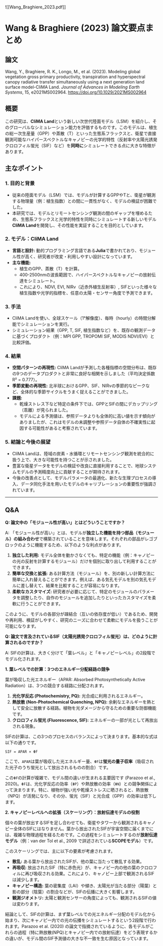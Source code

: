 ![[Wang_Braghiere_2023.pdf]]

# Wang & Braghiere (2023) 論文要点まとめ

## 論文
Wang, Y., Braghiere, R. K., Longo, M., et al. (2023). Modeling global vegetation gross primary productivity, transpiration and hyperspectral canopy radiative transfer simultaneously using a next generation land surface model-CliMA Land. *Journal of Advances in Modeling Earth Systems*, 15, e2021MS002964. https://doi.org/10.1029/2021MS002964

## 概要
この研究は、**CliMA Land**という新しい次世代陸面モデル（LSM）を紹介し、そのグローバルなシミュレーション能力を評価するものです。このモデルは、植生の総一次生産量（GPP）や蒸散（T）といった生態系フラックスと、衛星で直接観測可能なハイパースペクトルなキャノピーの光学的特性（反射率や太陽光誘発クロロフィル蛍光（SIF）など）を**同時に**シミュレートできる点に大きな特徴があります。

## 主なポイント

### 1. 目的と背景
- 従来の陸面モデル（LSM）では、モデルが計算するGPPやTと、衛星が観測する物理量（例：植生指数）との間に一貫性がなく、モデルの検証が困難でした。
- 本研究では、モデルとリモートセンシング観測の間のギャップを埋めるため、生態系フラックスと光学的特性を同時にシミュレートする新しいモデル**CliMA Land**を開発し、その性能を実証することを目的としています。

### 2. モデル：CliMA Land
- **言語と設計:** 動的プログラミング言語である**Julia**で書かれており、モジュール性が高く、研究者が改変・利用しやすい設計になっています。
- **主な機能:**
    - 植生のGPP、蒸散（T）を計算。
    - 400-2500nmの波長範囲で、ハイパースペクトルなキャノピーの放射伝達をシミュレート。
    - これにより、NDVI, EVI, NIRv（近赤外植生反射率）, SIFといった様々な植生指数や光学的指標を、任意の太陽・センサー角度で予測できます。

### 3. 手法
- CliMA Landを使い、全球スケール（1°解像度）、毎時（hourly）の時間分解能でシミュレーションを実行。
- シミュレーション結果（GPP, T, SIF, 植生指数など）を、既存の観測データに基づくプロダクト（例：MPI GPP, TROPOMI SIF, MODIS NDVI/EVI）と比較評価。

### 4. 結果
- **空間パターンの再現性:** CliMA Landが予測した各種指標の空間分布は、既存の9つのデータプロダクトと非常に良好な相関を示しました（平均決定係数 R² = 0.777）。
- **季節変動の再現性:** 北半球におけるGPP、SIF、NIRvの季節的なピークなど、全体的な季節サイクルをうまく捉えることができました。
- **課題:**
    - 乾燥ストレス下など特定の条件下では、GPPとSIFの間にデカップリング（乖離）が見られました。
    - モデルによる予測値は、参照データよりも全体的に高い値を示す傾向がありましたが、これはモデルの未調整や参照データ自体の不確実性に起因する可能性があると考察されています。

### 5. 結論と今後の展望
- CliMA Landは、陸域の炭素・水循環とリモートセンシング観測を統合的に扱う上で、大きな可能性を持つことが示されました。
- 豊富な衛星データをモデルの検証や改良に直接利用することで、地球システムモデルの予測精度向上に貢献することが期待されます。
- 今後の改善点として、モデルパラメータの最適化、新たな生理プロセスの導入、データ同化手法を用いたモデルのキャリブレーションの重要性が強調されています。

---

## Q&A

**Q: 論文中の「モジュール性が高い」とはどういうことですか？**

A: 「モジュール性が高い」とは、モデルが**独立した機能を持つ部品（モジュール）の組み合わせ**で構築されていることを意味します。それぞれの部品がレゴブロックのように機能するため、以下のような利点があります。

1.  **独立した利用:** モデル全体を動かさなくても、特定の機能（例：キャノピーの光の反射を計算するモジュール）だけを個別に取り出して利用することができます。
2.  **簡単な交換と拡張:** ある計算方法（モジュール）を、別の新しい計算方法に簡単に入れ替えることができます。例えば、ある気孔モデルを別の気孔モデルに差し替えて、結果を比較することが容易になります。
3.  **柔軟なカスタマイズ:** 研究者が必要に応じて、特定のモジュールのパラメータを調整したり、自作のモジュールを追加したりといったカスタマイズを柔軟に行うことができます。

このように、モデルの各部分が疎結合（互いの依存度が低い）であるため、開発や再利用、検証がしやすく、研究のニーズに合わせて柔軟にモデルを扱うことが可能になります。

**Q: 論文で言及されているSIF（太陽光誘発クロロフィル蛍光）は、どのように計算されるのですか？**

A: SIFの計算は、大きく分けて「葉レベル」と「キャノピーレベル」の2段階でモデル化されます。

**1. 葉レベルでの計算：3つのエネルギー分配経路の競争**

葉が吸収した光エネルギー（APAR: Absorbed Photosynthetically Active Radiation）は、3つの競合する経路に分配されます。

1.  **光化学反応 (Photochemistry, PQ):** 光合成に利用されるエネルギー。
2.  **熱放散 (Non-Photochemical Quenching, NPQ):** 余剰なエネルギーを熱として安全に放散する経路。植物を光ダメージから守るための重要な防御機能です。
3.  **クロロフィル蛍光 (Fluorescence, SIF):** エネルギーの一部が光として再放出される現象。

SIFの計算は、この3つのプロセスのバランスによって決まります。基本的な式は以下の通りです。

`SIF = APAR × ΦF`

ここで、`APAR`は葉が吸収した光エネルギー量、`ΦF`は**蛍光の量子収率**（吸収された光子のうち蛍光として放出されるものの割合）です。

この`ΦF`の計算が複雑で、モデル間の違いが生まれる主要因です (Parazoo et al., 2020)。`ΦF`は、光化学反応の効率（`ΦP`）や熱放散の効率（`ΦN`）との競争関係によって決まります。特に、植物が強い光や乾燥ストレスに晒されると、熱放散（NPQ）が活発になり、その分、蛍光（SIF）と光合成（GPP）の効率は低下します。

**2. キャノピーレベルへの拡張（スケーリング）：放射伝達モデルの役割**

個々の葉が放出するSIFを足し合わせても、衛星やタワーから観測されるキャノピー全体のSIFにはなりません。葉から放出されたSIFが宇宙空間に届くまでには、複雑な物理過程を経るためです。この過程をシミュレートするのが**放射伝達モデル**（例：van der Tol et al., 2009 で詳述されている**SCOPEモデル**）です。

このスケーリングでは、主に以下の要素が考慮されます。

-   **散乱:** ある葉から放出されたSIFが、他の葉に当たって散乱する効果。
-   **再吸収:** 放出されたSIF（特に赤色光）が、キャノピー内の他の葉のクロロフィルに再び吸収される効果。これにより、キャノピー上部で観測されるSIFは減少します。
-   **キャノピー構造:** 葉の密集度（LAI）や傾き、太陽光が当たる部分（陽葉）と影の部分（陰葉）の割合などが、SIFの伝播に大きく影響します。
-   **観測ジオメトリ:** 太陽と観測センサーの角度によっても、観測されるSIFの値は変わります。

結論として、SIFの計算は、まず葉レベルでの光エネルギー分配のモデル化から始まり、次にキャノピー内での光の伝播をシミュレートするという2段階で行われます。Parazoo et al. (2020) の論文で指摘されているように、各モデルがこれらの過程（特に熱放散(NPQ)とキャノピー内での放射伝達）をどう表現するかの違いが、モデル間のSIF予測値の大きな不一致を生む原因となっています。
